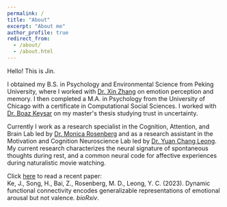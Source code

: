 ```yaml
---
permalink: /
title: "About"
excerpt: "About me"
author_profile: true
redirect_from: 
  - /about/
  - /about.html
---
```



Hello! This is Jin.

I obtained my B.S. in Psychology and Environmental Science from Peking University, where I worked with [Dr. Xin Zhang](https://www.psy.pku.edu.cn/szdw/qzjy/fjs/zx/index.htm) on emotion perception and memory. I then completed a M.A. in Psychology from the University of Chicago with a certificate in Computational Social Sciences. I worked with [Dr. Boaz Keysar](https://mdl.uchicago.edu/) on my master's thesis studying trust in uncertainty.

Currently I work as a research specialist in the Cognition, Attention, and Brain Lab led by [Dr. Monica Rosenberg](https://cablab.uchicago.edu/) and as a research assistant in the Motivation and Cognition Neuroscience Lab led by [Dr. Yuan Chang Leong](https://mcnlab.uchicago.edu/). My current research characterizes the neural signature of spontaneous thoughts during rest, and a common neural code for affective experiences during naturalistic movie watching.

Click [here](https://www.biorxiv.org/content/10.1101/2023.11.14.566767v1) to read a recent paper:     
Ke, J., Song, H., Bai, Z., Rosenberg, M. D., Leong, Y. C. (2023). Dynamic functional connectivity encodes generalizable representations of emotional arousal but not valence. _bioRxiv_.
